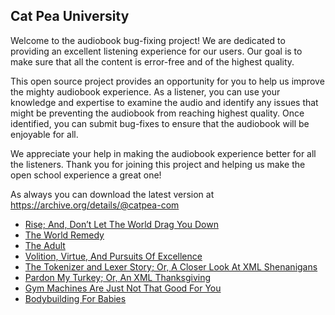 Cat Pea University
---

Welcome to the audiobook bug-fixing project! We are dedicated to providing an excellent listening experience for our users. Our goal is to make sure that all the content is error-free and of the highest quality.

This open source project provides an opportunity for you to help us improve the mighty audiobook experience. As a listener, you can use your knowledge and expertise to examine the audio and identify any issues that might be preventing the audiobook from reaching highest quality. Once identified, you can submit bug-fixes to ensure that the audiobook will be enjoyable for all.

We appreciate your help in making the audiobook experience better for all the listeners. Thank you for joining this project and helping us make the open school experience a great one!

As always you can download the latest version at https://archive.org/details/@catpea-com

- [Rise; And, Don’t Let The World Drag You Down](docs/poem-1738.mp3)
- [The World Remedy](docs/poem-1737.mp3)
- [The Adult](docs/poem-1736.mp3)
- [Volition, Virtue, And Pursuits Of Excellence](docs/poem-1735.mp3)
- [The Tokenizer and Lexer Story; Or, A Closer Look At XML Shenanigans](docs/poem-1734.mp3)
- [Pardon My Turkey; Or, An XML Thanksgiving](docs/poem-1733.mp3)
- [Gym Machines Are Just Not That Good For You](docs/poem-1732.mp3)
- [Bodybuilding For Babies](docs/poem-1731.mp3)

